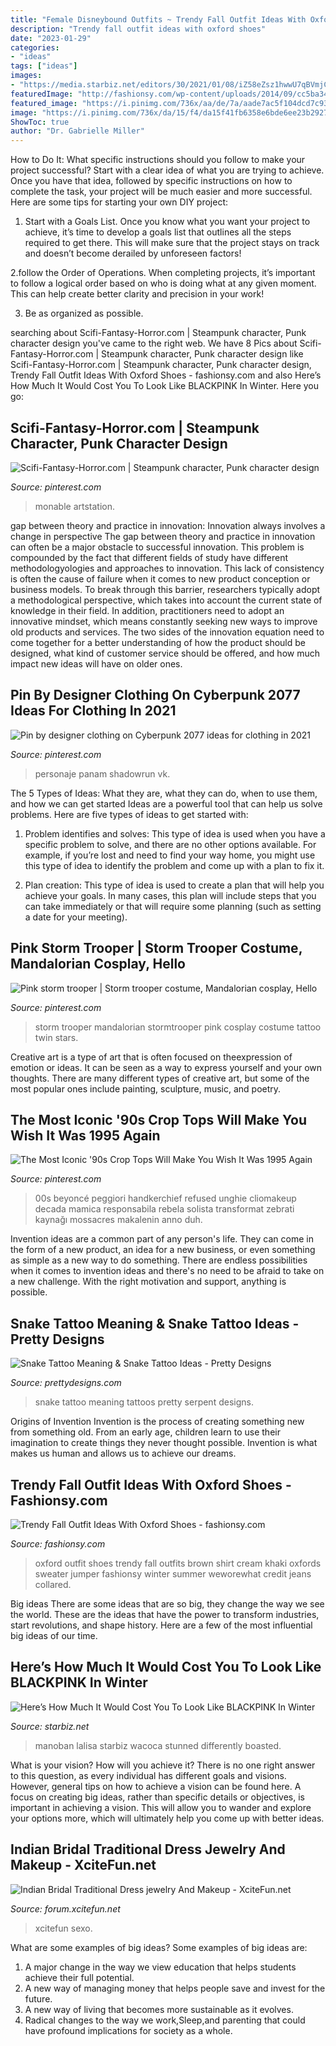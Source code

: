 ```yaml
---
title: "Female Disneybound Outfits ~ Trendy Fall Outfit Ideas With Oxford Shoes"
description: "Trendy fall outfit ideas with oxford shoes"
date: "2023-01-29"
categories:
- "ideas"
tags: ["ideas"]
images:
- "https://media.starbiz.net/editors/30/2021/01/08/iZ58eZsz1hwwU7qBVmjC6M0dAIIgmQyneDWDOAZU.jpeg"
featuredImage: "http://fashionsy.com/wp-content/uploads/2014/09/cc5ba345e4f3498e1c28c0b16f656b6a.jpg"
featured_image: "https://i.pinimg.com/736x/aa/de/7a/aade7ac5f104dcd7c931d21300d5e8ce.jpg"
image: "https://i.pinimg.com/736x/da/15/f4/da15f41fb6358e6bde6ee23b29276d65.jpg"
ShowToc: true
author: "Dr. Gabrielle Miller"
---
```



How to Do It: What specific instructions should you follow to make your project successful?
Start with a clear idea of what you are trying to achieve. Once you have that idea, followed by specific instructions on how to complete the task, your project will be much easier and more successful. Here are some tips for starting your own DIY project:
1. Start with a Goals List. Once you know what you want your project to achieve, it’s time to develop a goals list that outlines all the steps required to get there. This will make sure that the project stays on track and doesn’t become derailed by unforeseen factors!

2.follow the Order of Operations. When completing projects, it’s important to follow a logical order based on who is doing what at any given moment. This can help create better clarity and precision in your work!

3. Be as organized as possible.

	

		
searching about Scifi-Fantasy-Horror.com | Steampunk character, Punk character design you've came to the right web. We have 8 Pics about Scifi-Fantasy-Horror.com | Steampunk character, Punk character design like Scifi-Fantasy-Horror.com | Steampunk character, Punk character design, Trendy Fall Outfit Ideas With Oxford Shoes - fashionsy.com and also Here’s How Much It Would Cost You To Look Like BLACKPINK In Winter. Here you go:
		
    
## Scifi-Fantasy-Horror.com | Steampunk Character, Punk Character Design

<img loading=lazy src="https://i.pinimg.com/736x/da/15/f4/da15f41fb6358e6bde6ee23b29276d65.jpg" onerror="this.onerror=null;this.src='https://tse2.mm.bing.net/th?id=OIP.JJ_8XIHZXu486Pka5SzJNgHaKa&amp;pid=15.1';" alt="Scifi-Fantasy-Horror.com | Steampunk character, Punk character design">

_Source: pinterest.com_

>monable artstation. 

	

gap between theory and practice in innovation: Innovation always involves a change in perspective
The gap between theory and practice in innovation can often be a major obstacle to successful innovation. This problem is compounded by the fact that different fields of study have different methodologyologies and approaches to innovation. This lack of consistency is often the cause of failure when it comes to new product conception or business models. To break through this barrier, researchers typically adopt a methodological perspective, which takes into account the current state of knowledge in their field. In addition, practitioners need to adopt an innovative mindset, which means constantly seeking new ways to improve old products and services. The two sides of the innovation equation need to come together for a better understanding of how the product should be designed, what kind of customer service should be offered, and how much impact new ideas will have on older ones.

    
## Pin By Designer Clothing On Cyberpunk 2077 Ideas For Clothing In 2021

<img loading=lazy src="https://i.pinimg.com/736x/aa/de/7a/aade7ac5f104dcd7c931d21300d5e8ce.jpg" onerror="this.onerror=null;this.src='https://tse4.mm.bing.net/th?id=OIP.mFzF4fXfZd9grBnBBsHmsAHaMO&amp;pid=15.1';" alt="Pin by designer clothing on Cyberpunk 2077 ideas for clothing in 2021">

_Source: pinterest.com_

>personaje panam shadowrun vk. 

	

The 5 Types of Ideas: What they are, what they can do, when to use them, and how we can get started
Ideas are a powerful tool that can help us solve problems. Here are five types of ideas to get started with:
1. Problem identifies and solves: This type of idea is used when you have a specific problem to solve, and there are no other options available. For example, if you’re lost and need to find your way home, you might use this type of idea to identify the problem and come up with a plan to fix it.

2. Plan creation: This type of idea is used to create a plan that will help you achieve your goals. In many cases, this plan will include steps that you can take immediately or that will require some planning (such as setting a date for your meeting).


    
## Pink Storm Trooper | Storm Trooper Costume, Mandalorian Cosplay, Hello

<img loading=lazy src="https://i.pinimg.com/736x/5c/54/f9/5c54f98c403815763bec3d3ef84bcaab--storm-troopers-starwars.jpg" onerror="this.onerror=null;this.src='https://tse1.mm.bing.net/th?id=OIP.SssAlMYv_REhjea-QIPBVgAAAA&amp;pid=15.1';" alt="Pink storm trooper | Storm trooper costume, Mandalorian cosplay, Hello">

_Source: pinterest.com_

>storm trooper mandalorian stormtrooper pink cosplay costume tattoo twin stars. 

	

Creative art is a type of art that is often focused on theexpression of emotion or ideas. It can be seen as a way to express yourself and your own thoughts. There are many different types of creative art, but some of the most popular ones include painting, sculpture, music, and poetry.

    
## The Most Iconic &#039;90s Crop Tops Will Make You Wish It Was 1995 Again

<img loading=lazy src="https://i.pinimg.com/736x/30/d8/9f/30d89fb2eca306386a0a71a1e578206c.jpg" onerror="this.onerror=null;this.src='https://tse1.mm.bing.net/th?id=OIP.ToOFKQiaIKhS5IUf8tVA2QHaLS&amp;pid=15.1';" alt="The Most Iconic &#039;90s Crop Tops Will Make You Wish It Was 1995 Again">

_Source: pinterest.com_

>00s beyoncé peggiori handkerchief refused unghie cliomakeup decada mamica responsabila rebela solista transformat zebrati kaynağı mossacres makalenin anno duh. 

	

Invention ideas are a common part of any person's life. They can come in the form of a new product, an idea for a new business, or even something as simple as a new way to do something. There are endless possibilities when it comes to invention ideas and there's no need to be afraid to take on a new challenge. With the right motivation and support, anything is possible.

    
## Snake Tattoo Meaning &amp; Snake Tattoo Ideas - Pretty Designs

<img loading=lazy src="http://www.prettydesigns.com/wp-content/uploads/2013/11/Snake-Back-Tattoo-Design.jpg" onerror="this.onerror=null;this.src='https://tse2.mm.bing.net/th?id=OIP.vEvWvwBFf8QmthvTWtd7TgHaJ_&amp;pid=15.1';" alt="Snake Tattoo Meaning &amp; Snake Tattoo Ideas - Pretty Designs">

_Source: prettydesigns.com_

>snake tattoo meaning tattoos pretty serpent designs. 

	

Origins of Invention
Invention is the process of creating something new from something old. From an early age, children learn to use their imagination to create things they never thought possible. Invention is what makes us human and allows us to achieve our dreams.

    
## Trendy Fall Outfit Ideas With Oxford Shoes - Fashionsy.com

<img loading=lazy src="http://fashionsy.com/wp-content/uploads/2014/09/cc5ba345e4f3498e1c28c0b16f656b6a.jpg" onerror="this.onerror=null;this.src='https://tse2.mm.bing.net/th?id=OIP._UQIJXveAEupgD_HdRKr6gHaKZ&amp;pid=15.1';" alt="Trendy Fall Outfit Ideas With Oxford Shoes - fashionsy.com">

_Source: fashionsy.com_

>oxford outfit shoes trendy fall outfits brown shirt cream khaki oxfords sweater jumper fashionsy winter summer weworewhat credit jeans collared. 

	

Big ideas
There are some ideas that are so big, they change the way we see the world. These are the ideas that have the power to transform industries, start revolutions, and shape history. Here are a few of the most influential big ideas of our time.

    
## Here’s How Much It Would Cost You To Look Like BLACKPINK In Winter

<img loading=lazy src="https://media.starbiz.net/editors/30/2021/01/08/iZ58eZsz1hwwU7qBVmjC6M0dAIIgmQyneDWDOAZU.jpeg" onerror="this.onerror=null;this.src='https://tse3.mm.bing.net/th?id=OIP.H7AknSoP5klWeNKWWKx6pAHaJQ&amp;pid=15.1';" alt="Here’s How Much It Would Cost You To Look Like BLACKPINK In Winter">

_Source: starbiz.net_

>manoban lalisa starbiz wacoca stunned differently boasted. 

	

What is your vision? How will you achieve it?
There is no one right answer to this question, as every individual has different goals and visions. However, general tips on how to achieve a vision can be found here. A focus on creating big ideas, rather than specific details or objectives, is important in achieving a vision. This will allow you to wander and explore your options more, which will ultimately help you come up with better ideas.

    
## Indian Bridal Traditional Dress Jewelry And Makeup - XciteFun.net

<img loading=lazy src="https://img.xcitefun.net/users/2011/10/266841,xcitefun-indian-bridal-traditional-dress-jewelry-.jpg" onerror="this.onerror=null;this.src='https://tse2.mm.bing.net/th?id=OIP.nV35_ZOCxCtLka_XTTBmbQHaKl&amp;pid=15.1';" alt="Indian Bridal Traditional Dress jewelry And Makeup - XciteFun.net">

_Source: forum.xcitefun.net_

>xcitefun sexo. 

	

What are some examples of big ideas?
Some examples of big ideas are: 
1. A major change in the way we view education that helps students achieve their full potential. 
2. A new way of managing money that helps people save and invest for the future. 
3. A new way of living that becomes more sustainable as it evolves. 
4. Radical changes to the way we work,Sleep,and parenting that could have profound implications for society as a whole.

